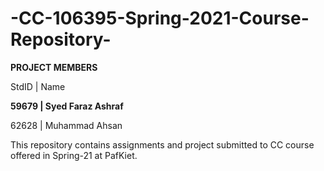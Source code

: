 # -CC-106395-Spring-2021-Course-Repository-

**PROJECT MEMBERS**

StdID | Name

**59679 | Syed Faraz Ashraf**

62628 | Muhammad Ahsan

This repository contains assignments and project submitted to CC course offered in Spring-21 at PafKiet.
